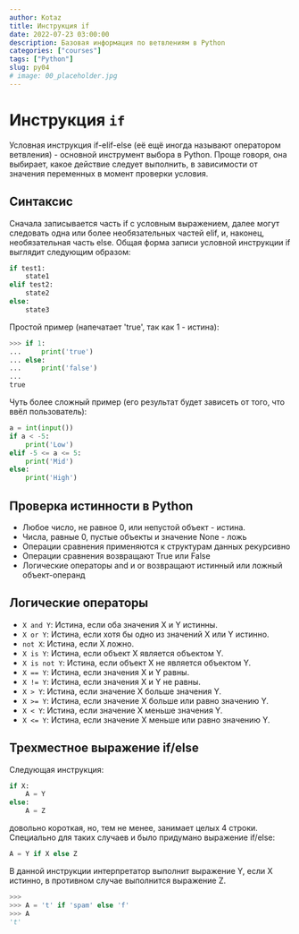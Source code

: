 ```yaml
---
author: Kotaz
title: Инструкция if
date: 2022-07-23 03:00:00
description: Базовая информация по ветвлениям в Python
categories: ["courses"]
tags: ["Python"]
slug: py04
# image: 00_placeholder.jpg
---
```


# Инструкция `if`

Условная инструкция if-elif-else (её ещё иногда называют оператором ветвления) - основной инструмент выбора в Python. Проще говоря, она выбирает, какое действие следует выполнить, в зависимости от значения переменных в момент проверки условия.

## Синтаксис

Сначала записывается часть if с условным выражением, далее могут следовать одна или более необязательных частей elif, и, наконец, необязательная часть else. Общая форма записи условной инструкции if выглядит следующим образом:

```py
if test1:
    state1
elif test2:
    state2
else:
    state3
```

Простой пример (напечатает 'true', так как 1 - истина):

```py
>>> if 1:
...     print('true')
... else:
...     print('false')
...
true
```

Чуть более сложный пример (его результат будет зависеть от того, что ввёл пользователь):

```py
a = int(input())
if a < -5:
    print('Low')
elif -5 <= a <= 5:
    print('Mid')
else:
    print('High')
```

## Проверка истинности в Python

- Любое число, не равное 0, или непустой объект - истина.
- Числа, равные 0, пустые объекты и значение None - ложь
- Операции сравнения применяются к структурам данных рекурсивно
- Операции сравнения возвращают True или False
- Логические операторы and и or возвращают истинный или ложный объект-операнд

## Логические операторы

- `X and Y`: Истина, если оба значения X и Y истинны.
- `X or Y`: Истина, если хотя бы одно из значений X или Y истинно.
- `not X`: Истина, если X ложно.
- `X is Y`: Истина, если объект X является объектом Y.
- `X is not Y`: Истина, если объект X не является объектом Y.
- `X == Y`: Истина, если значения X и Y равны.
- `X != Y`: Истина, если значения X и Y не равны.
- `X > Y`: Истина, если значение X больше значения Y.
- `X >= Y`: Истина, если значение X больше или равно значению Y.
- `X < Y`: Истина, если значение X меньше значения Y.
- `X <= Y`: Истина, если значение X меньше или равно значению Y.

## Трехместное выражение if/else

Следующая инструкция:

```py
if X:
    A = Y
else:
    A = Z
```

довольно короткая, но, тем не менее, занимает целых 4 строки. Специально для таких случаев и было придумано выражение if/else:

```py
A = Y if X else Z
```

В данной инструкции интерпретатор выполнит выражение Y, если X истинно, в противном случае выполнится выражение Z.

```py
>>>
>>> A = 't' if 'spam' else 'f'
>>> A
't'
```
